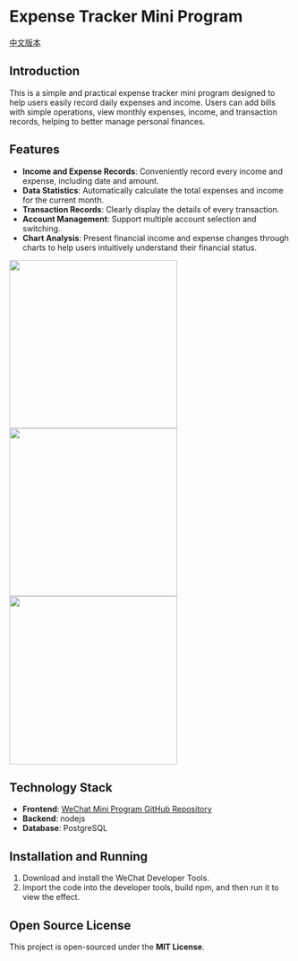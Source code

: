 # Expense Tracker Mini Program
[中文版本](README.md)

## Introduction
This is a simple and practical expense tracker mini program designed to help users easily record daily expenses and income. Users can add bills with simple operations, view monthly expenses, income, and transaction records, helping to better manage personal finances.

## Features
- **Income and Expense Records**: Conveniently record every income and expense, including date and amount.
- **Data Statistics**: Automatically calculate the total expenses and income for the current month.
- **Transaction Records**: Clearly display the details of every transaction.
- **Account Management**: Support multiple account selection and switching.
- **Chart Analysis**: Present financial income and expense changes through charts to help users intuitively understand their financial status.

<img src="./miniprogram/images/qrcode.png" width="300" />
<div>
   <img src="./miniprogram/images/example1.jpg" width="300" />
   <img src="./miniprogram/images/example2.jpg" width="300" />
</div>

## Technology Stack
- **Frontend**: [WeChat Mini Program GitHub Repository](https://github.com/lfgyx/cbook_miniprogram.git)
- **Backend**: nodejs
- **Database**: PostgreSQL

## Installation and Running
1. Download and install the WeChat Developer Tools.
2. Import the code into the developer tools, build npm, and then run it to view the effect.

## Open Source License
This project is open-sourced under the **MIT License**.
